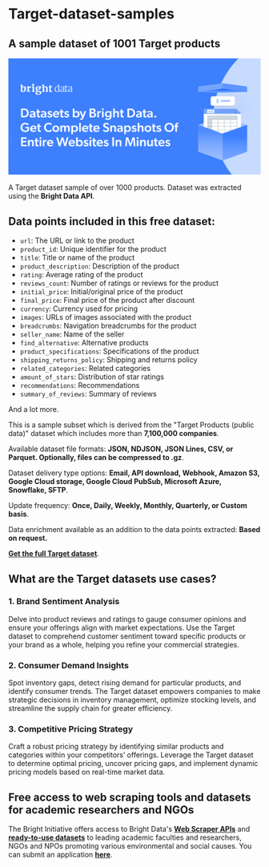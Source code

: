 # Target-dataset-samples

<h2>A sample dataset of 1001 Target products</h2>

![Target dataset header](https://github.com/luminati-io/Target-dataset-samples/blob/main/target-datasets.PNG)

A Target dataset sample of over 1000 products. Dataset was extracted using the <b>Bright Data API</b>.

<h2>Data points included in this free dataset:</h2>

* ```url```: The URL or link to the product
* ```product_id```: Unique identifier for the product
* ```title```: Title or name of the product
* ```product_description```: Description of the product
* ```rating```: Average rating of the product
* ```reviews_count```: Number of ratings or reviews for the product
* ```initial_price```: Initial/original price of the product
* ```final_price```: Final price of the product after discount
* ```currency```: Currency used for pricing
* ```images```: URLs of images associated with the product
* ```breadcrumbs```: Navigation breadcrumbs for the product
* ```seller_name```: Name of the seller
* ```find_alternative```: Alternative products
* ```product_specifications```: Specifications of the product
* ```shipping_returns_policy```: Shipping and returns policy
* ```related_categories```: Related categories
* ```amount_of_stars```: Distribution of star ratings
* ```recommendations```: Recommendations
* ```summary_of_reviews```: Summary of reviews

And a lot more.

This is a sample subset which is derived from the "Target Products (public data)"
dataset which includes more than <b>7,100,000 companies</b>.

Available dataset file formats: <b>JSON, NDJSON, JSON Lines, CSV, or Parquet. Optionally, files can be compressed to .gz</b>.

Dataset delivery type options: <b>Email, API download, Webhook, Amazon S3, Google Cloud storage, Google Cloud PubSub, Microsoft Azure, Snowflake, SFTP</b>.

Update frequency: <b>Once, Daily, Weekly, Monthly, Quarterly, or Custom basis</b>.

Data enrichment available as an addition to the data points extracted: <b>Based on request.</b>

<b>[Get the full Target dataset](https://brightdata.com/products/datasets/target)</b>.

<h2>What are the Target datasets use cases?</h2>

<h3>1. Brand Sentiment Analysis</h3>
Delve into product reviews and ratings to gauge consumer opinions and ensure your offerings align with market expectations. Use the Target dataset to comprehend customer sentiment toward specific products or your brand as a whole, helping you refine your commercial strategies.

<h3>2. Consumer Demand Insights</h3>
Spot inventory gaps, detect rising demand for particular products, and identify consumer trends. The Target dataset empowers companies to make strategic decisions in inventory management, optimize stocking levels, and streamline the supply chain for greater efficiency.

<h3>3. Competitive Pricing Strategy</h3>
Craft a robust pricing strategy by identifying similar products and categories within your competitors’ offerings. Leverage the Target dataset to determine optimal pricing, uncover pricing gaps, and implement dynamic pricing models based on real-time market data.

<h2>Free access to web scraping tools and datasets for academic researchers and NGOs</h2>

The Bright Initiative offers access to Bright Data's <b>[Web Scraper APIs](https://brightdata.com/products/web-scraper)</b> and <b>[ready-to-use datasets](https://brightdata.com/products/datasets)</b> to leading academic faculties and researchers, NGOs and NPOs promoting various environmental and social causes. You can submit an application <b>[here](https://brightinitiative.com)</b>.
